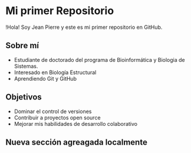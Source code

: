 # Mi primer Repositorio 

!Hola! Soy Jean Pierre y este es mi primer repositorio en GitHub. 

## Sobre mí 
- Estudiante de doctorado del programa de Bioinformática y Biologia de Sistemas.
- Interesado en Biología Estructural
- Aprendiendo Git y GitHub

## Objetivos 
- Dominar el control de versiones
- Contribuir a proyectos open source
- Mejorar mis habilidades de desarrollo colaborativo
## Nueva sección agreagada localmente
